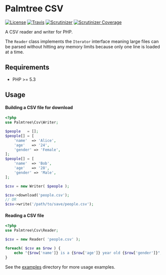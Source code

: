 # Palmtree CSV

[![License](http://img.shields.io/packagist/l/palmtree/canonical-url-bundle.svg)](LICENSE)
[![Travis](https://img.shields.io/travis/palmtreephp/csv.svg)](https://travis-ci.org/palmtreephp/csv)
[![Scrutinizer](https://img.shields.io/scrutinizer/g/palmtreephp/csv.svg)](https://scrutinizer-ci.com/g/palmtreephp/csv/)
[![Scrutinizer Coverage](https://img.shields.io/scrutinizer/coverage/g/palmtreephp/csv.svg)](https://scrutinizer-ci.com/g/palmtreephp/csv/)

A CSV reader and writer for PHP.

The `Reader` class implements the `Iterator` interface meaning large files can be parsed
without hitting any memory limits because only one line is loaded at a time.

## Requirements
* PHP >= 5.3

## Usage

#### Building a CSV file for download

```php
<?php
use Palmtree\Csv\Writer;

$people   = [];
$people[] = [
    'name'  => 'Alice',
    'age'   => '24',
    'gender' => 'Female',
];
$people[] = [
    'name'  => 'Bob',
    'age'   => '28',
    'gender' => 'Male',
];

$csv = new Writer( $people );

$csv->download('people.csv');
// OR
$csv->write('/path/to/save/people.csv');
```

#### Reading a CSV file
```php
<?php
use Palmtree\Csv\Reader;

$csv = new Reader( 'people.csv' );

foreach( $csv as $row ) {
	echo "{$row['name']} is a {$row['age']} year old {$row['gender']}";
}
```

See the [examples](examples) directory for more usage examples.
